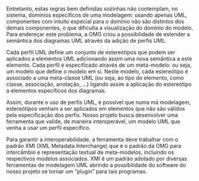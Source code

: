 Entretanto, estas regras bem definidas sozinhas não contemplam, no sistema, domínios específicos de uma modelagem: usando apenas UML, componentes com intuito especial para o domínio não são distintos dos demais componentes, o que dificulta a visualização do domínio do modelo. Para endereçar este problema, a OMG criou a possibilidade de estender a semântica dos diagramas UML através da adição de perfis UML.

Cada perfil UML define um conjunto de estereótipos que podem ser aplicados a elementos UML adicionando assim uma nova semântica a este elemento. Cada perfil é especificado através de um meta-modelo: ou seja, um modelo que define o modelo em si. Neste modelo, cada estereótipo é associado a uma meta-classe UML (ou seja, ao tipo do elemento, como classe, associação, anotação, …) ligando assim a aplicação do estereótipo a elementos específicos dos diagramas.

Assim, durante o uso de perfis UML, é possível que numa má modelagem, estereótipos venham a ser aplicados em elementos que não são válidos pela especificação dos perfis. Nosso projeto busca desenvolver uma ferramenta que valide, de maneira interoperável, um modelo UML que venha a usar um perfil específico.

Para garantir a interoperabilidade, a ferramenta deve trabalhar com o padrão XMI (XML Metadata Interchange) que é o padrão da OMG para intercâmbio e representação textual de meta-modelos, incluindo os respectivos modelos associados. XMI é um padrão adotado por diversas ferramentas de modelagem UML abrindo a possibilidade do software do nosso projeto se tornar um “plugin” para tais programas.